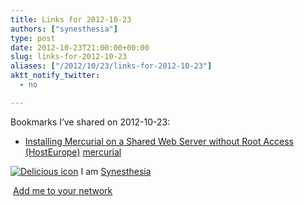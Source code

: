 ```yaml
---
title: Links for 2012-10-23
authors: ["synesthesia"]
type: post
date: 2012-10-23T21:00:00+00:00
slug: links-for-2012-10-23 
aliases: ["/2012/10/23/links-for-2012-10-23"]
aktt_notify_twitter:
  - no

---
```

Bookmarks I&#8217;ve shared on 2012-10-23:

  * [Installing Mercurial on a Shared Web Server without Root Access (HostEurope)][1] 
    [mercurial][2] </li> </ul> 
    
    <p class="deliciouslink">
      <a href="https://del.icio.us/synesthesia" title="See all my bookmarks on del.icio.us"><img src="https://www.synesthesia.co.uk/images/deliciousicon.jpg" alt="Delicious icon" /></a>&nbsp;I am <a href="https://del.icio.us/synesthesia" title="See all my bookmarks on del.icio.us">Synesthesia</a>
    </p>
    
    <p class="deliciouslink">
      <a href="https://del.icio.us/network?add=synesthesia" title="Add me to your del.icio.us network"><img src="https://www.synesthesia.co.uk/images/add.gif" alt="" /></a>&nbsp;<a href="https://del.icio.us/network?add=synesthesia" title="Add me to your del.icio.us network">Add me to your network</a>
    </p>

 [1]: https://blog.tlensing.org/2010/04/12/installing-mercurial-on-a-shared-web-server-without-root-access-hosteurope/
 [2]: https://www.delicious.com/synesthesia/mercurial